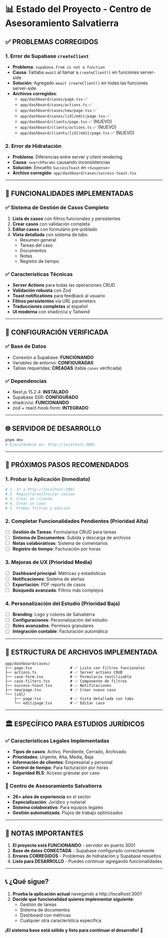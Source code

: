 # 📊 Estado del Proyecto - Centro de Asesoramiento Salvatierra

## ✅ **PROBLEMAS CORREGIDOS**

### 1. Error de Supabase `createClient`
- **Problema**: `supabase.from is not a function`
- **Causa**: Faltaba `await` al llamar a `createClient()` en funciones server-side
- **Solución**: Agregado `await createClient()` en todas las funciones server-side
- **Archivos corregidos**:
  - `app/dashboard/cases/page.tsx` ✅
  - `app/dashboard/cases/actions.ts` ✅
  - `app/dashboard/cases/new/page.tsx` ✅
  - `app/dashboard/cases/[id]/edit/page.tsx` ✅
  - `app/dashboard/clients/page.tsx` ✅ (NUEVO)
  - `app/dashboard/clients/actions.ts` ✅ (NUEVO)
  - `app/dashboard/clients/[id]/edit/page.tsx` ✅ (NUEVO)

### 2. Error de Hidratación
- **Problema**: Diferencias entre server y client rendering
- **Causa**: `searchParams` causando inconsistencias
- **Solución**: Envuelto `SuccessToast` en `<Suspense>`
- **Archivo corregido**: `app/dashboard/cases/success-toast.tsx`

---

## 🚀 **FUNCIONALIDADES IMPLEMENTADAS**

### ✅ Sistema de Gestión de Casos Completo
1. **Lista de casos** con filtros funcionales y persistentes
2. **Crear casos** con validación completa
3. **Editar casos** con formulario pre-poblado
4. **Vista detallada** con sistema de tabs:
   - Resumen general
   - Tareas del caso
   - Documentos
   - Notas
   - Registro de tiempo

### ✅ Características Técnicas
- **Server Actions** para todas las operaciones CRUD
- **Validación robusta** con Zod
- **Toast notifications** para feedback al usuario
- **Filtros persistentes** via URL parameters
- **Traducciones completas** al español
- **UI moderna** con shadcn/ui y Tailwind

---

## 🔧 **CONFIGURACIÓN VERIFICADA**

### ✅ Base de Datos
- Conexión a Supabase: **FUNCIONANDO**
- Variables de entorno: **CONFIGURADAS**
- Tablas requeridas: **CREADAS** (tabla `cases` verificada)

### ✅ Dependencias
- Next.js 15.2.4: **INSTALADO**
- Supabase SSR: **CONFIGURADO**
- shadcn/ui: **FUNCIONANDO**
- zod + react-hook-form: **INTEGRADO**

---

## 🌐 **SERVIDOR DE DESARROLLO**
```bash
pnpm dev
# Ejecutándose en: http://localhost:3001
```

---

## 🎯 **PRÓXIMOS PASOS RECOMENDADOS**

### 1. **Probar la Aplicación** (Inmediato)
```bash
# 1. Ir a http://localhost:3001
# 2. Registrarse/Iniciar sesión
# 3. Crear un cliente
# 4. Crear un caso
# 5. Probar filtros y edición
```

### 2. **Completar Funcionalidades Pendientes** (Prioridad Alta)
- [ ] **Gestión de Tareas**: Formularios CRUD para tareas
- [ ] **Sistema de Documentos**: Subida y descarga de archivos
- [ ] **Notas colaborativas**: Sistema de comentarios
- [ ] **Registro de tiempo**: Facturación por horas

### 3. **Mejoras de UX** (Prioridad Media)
- [ ] **Dashboard principal**: Métricas y estadísticas
- [ ] **Notificaciones**: Sistema de alertas
- [ ] **Exportación**: PDF reports de casos
- [ ] **Búsqueda avanzada**: Filtros más complejos

### 4. **Personalización del Estudio** (Prioridad Baja)
- [ ] **Branding**: Logo y colores de Salvatierra
- [ ] **Configuraciones**: Personalización del estudio
- [ ] **Roles avanzados**: Permisos granulares
- [ ] **Integración contable**: Facturación automática

---

## 📁 **ESTRUCTURA DE ARCHIVOS IMPLEMENTADA**

```
app/dashboard/cases/
├── page.tsx                 # ✅ Lista con filtros funcionales
├── actions.ts               # ✅ Server actions CRUD
├── case-form.tsx            # ✅ Formulario reutilizable
├── case-filters.tsx         # ✅ Componente de filtros
├── success-toast.tsx        # ✅ Notificaciones
├── new/page.tsx             # ✅ Crear nuevo caso
└── [id]/
    ├── page.tsx             # ✅ Vista detallada con tabs
    └── edit/page.tsx        # ✅ Editar caso
```

---

## 🏛️ **ESPECÍFICO PARA ESTUDIOS JURÍDICOS**

### ✅ Características Legales Implementadas
- **Tipos de casos**: Activo, Pendiente, Cerrado, Archivado
- **Prioridades**: Urgente, Alta, Media, Baja
- **Información de clientes**: Empresarial y personal
- **Control de tiempo**: Para facturación por horas
- **Seguridad RLS**: Acceso granular por caso

### 🎯 Centro de Asesoramiento Salvatierra
- **26+ años de experiencia** en el sector
- **Especialización**: Jurídico y notarial
- **Sistema colaborativo**: Para equipos legales
- **Gestión automatizada**: Flujos de trabajo optimizados

---

## 🚨 **NOTAS IMPORTANTES**

1. **El proyecto está FUNCIONANDO** - servidor en puerto 3001
2. **Base de datos CONECTADA** - Supabase configurado correctamente
3. **Errores CORREGIDOS** - Problemas de hidratación y Supabase resueltos
4. **Listo para DESARROLLO** - Puedes continuar agregando funcionalidades

---

## 📞 **¿Qué sigue?**

1. **Prueba la aplicación actual** navegando a http://localhost:3001
2. **Decide qué funcionalidad quieres implementar siguiente**:
   - Gestión de tareas
   - Sistema de documentos  
   - Dashboard con métricas
   - Cualquier otra característica específica

**¡El sistema base está sólido y listo para continuar el desarrollo!** 🎉

